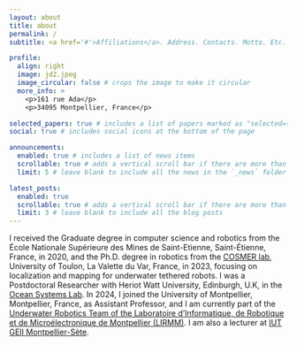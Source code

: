 ```yaml
---
layout: about
title: about
permalink: /
subtitle: <a href='#'>Affiliations</a>. Address. Contacts. Motto. Etc.

profile:
  align: right
  image: jd2.jpeg
  image_circular: false # crops the image to make it circular
  more_info: >
    <p>161 rue Ada</p>
    <p>34095 Montpellier, France</p>

selected_papers: true # includes a list of papers marked as "selected={true}"
social: true # includes social icons at the bottom of the page

announcements:
  enabled: true # includes a list of news items
  scrollable: true # adds a vertical scroll bar if there are more than 3 news items
  limit: 5 # leave blank to include all the news in the `_news` folder

latest_posts:
  enabled: true
  scrollable: true # adds a vertical scroll bar if there are more than 3 new posts items
  limit: 3 # leave blank to include all the blog posts
---
```


I received the Graduate degree in computer science and robotics from the École Nationale Supérieure des Mines de Saint-Etienne, Saint-Étienne, France, in 2020, and the Ph.D. degree in robotics from the [COSMER lab](https://cosmer.univ-tln.fr/en/), University of Toulon, La Valette du Var, France, in 2023, focusing on localization and mapping for underwater tethered robots. I was a Postdoctoral Researcher with Heriot Watt University, Edinburgh, U.K, in the [Ocean Systems Lab](https://oceansystemslab.github.io/). In 2024, I joined the University of Montpellier, Montpellier, France, as Assistant Professor, and I am currently part of the [Underwater Robotics Team of the Laboratoire d’Informatique, de Robotique et de Microélectronique de Montpellier (LIRMM)](https://www.lirmm.fr/teams-en/rsm-en/). I am also a lecturer at [IUT GEII Montpellier-Sète](https://iutgeii.umontpellier.fr/).

<!-- Write your biography here. Tell the world about yourself. Link to your favorite [subreddit](http://reddit.com). You can put a picture in, too. The code is already in, just name your picture `prof_pic.jpg` and put it in the `img/` folder.

Put your address / P.O. box / other info right below your picture. You can also disable any of these elements by editing `profile` property of the YAML header of your `_pages/about.md`. Edit `_bibliography/papers.bib` and Jekyll will render your [publications page](/al-folio/publications/) automatically.

Link to your social media connections, too. This theme is set up to use [Font Awesome icons](https://fontawesome.com/) and [Academicons](https://jpswalsh.github.io/academicons/), like the ones below. Add your Facebook, Twitter, LinkedIn, Google Scholar, or just disable all of them. -->
